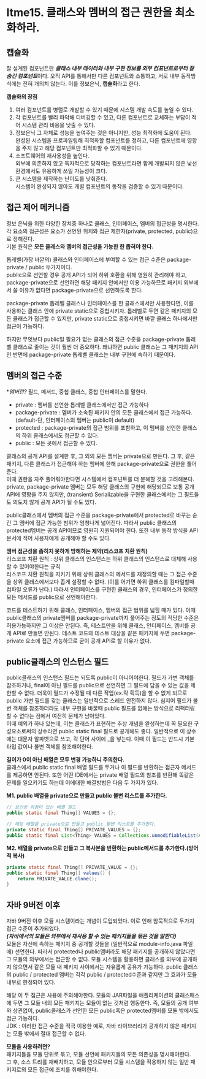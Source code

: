 # Itme15. 클래스와 멤버의 접근 권한을 최소화하라. 

## 캡슐화
잘 설계된 컴포넌트란 ***클래스 내부 데이터와 내부 구현 정보를 외부 컴포넌트로부터 잘 숨긴 컴포넌트***이다.
오직 API를 통해서만 다른 컴포넌트와 소통하고, 서로 내부 동작방식에는 전혀 개의치 않는다. 
이를 정보은닉, **캡슐화**라고 한다.

**캡슐화의 장점**
1. 여러 컴포넌트를 병렬로 개발할 수 있기 때문에 시스템 개발 속도를 높일 수 있다.
2. 각 컴포넌트를 빨리 파악해 디버깅할 수 있고, 다른 컴포넌트로 교체하는 부담이 적어 시스템 관리 비용을 낮출 수 있다.
3. 정보은닉 그 자체로 성능을 높여주는 것은 아니지만, 성능 최적화에 도움이 된다.  
   완성된 시스템을 프로파일링해 최적화할 컴포넌트를 정하고, 다른 컴포넌트에 영향을 주지 않고 해당 컴포넌트만 최적화할 수 있기 때문이다.
4. 소프트웨어의 재사용성을 높인다.   
    외부에 의존하지 않고 독자적으로 당작하는 컴포넌트라면 함께 개발되지 않은 낯선 환경에서도 유용하게 쓰일 가능성이 크다.
5. 큰 시스템을 제작하는 난이도를 낮춰준다.  
    시스템이 완성되지 않아도 개별 컴포넌트의 동작을 검증할 수 있기 때문이다.

## 접근 제어 메커니즘
정보 은닉을 위한 다양한 장치중 하나로 클래스, 인터페이스, 멤버의 접근성을 명시한다.  
각 요소의 접근성은 요소가 선언된 위치와 접근 제한자(private, protected, public)으로 정해진다.  
기본 원칙은 **모든 클래스와 멤버의 접근성을 가능한 한 좁혀야 한다.**

톱레벨(가장 바깥의) 클래스와 인터페이스에 부여할 수 있는 접근 수준은 package-private / public 두가지이다.   
public으로 선언할 경우 공개 API가 되어 하위 호환을 위해 영원히 관리해야 하고, 
package-private으로 선언하면 해당 패키지 안에서만 이용 가능하므로 패키지 외부에서 쓸 이유가 없다면 package-private으로 선언하도록 한다.

package-private 톱레벨 클래스나 인터페이스를 한 클래스에서만 사용한다면, 이를 사용하는 클래스 안에 private static으로 중첩시키자.
톱레벨로 두면 같은 패키지의 모든 클래스가 접근할 수 있지만, private static으로 중첩시키면 바깥 클래스 하나에서만 접근이 가능하다.

하지만 무엇보다 public일 필요가 없는 클래스의 접근 수준을 package-private 톱레벨 클래스로 줄이는 것이 훨씬 더 중요하다.
왜냐하면 public 클래스는 그 패키지의 API인 반면에 package-private 톱레벨 클래스는 내부 구현에 속하기 때문이다. 

## 멤버의 접근 수준
*_멤버란?_ 필드, 메서드, 중첩 클래스, 중첩 인터페이스를 말한다.  

- private : 멤버를 선언한 톱레벨 클래스에서만 접근 가능하다
- package-private : 멤버가 소속된 패키지 안의 모든 클래스에서 접근 가능하다. (default-단, 인터페이스의 멤버는 public이 default)
- protected : package-private의 접근 범위를 포함하고, 이 멤버를 선언한 클래스의 하위 클래스에서도 접근할 수 있다. 
- public : 모든 곳에서 접근할 수 있다.

클래스의 공개 API를 설계한 후, 그 외의 모든 멤버는 private으로 만든다. 그 후, 같은 패키지, 다른 클래스가 접근해야 하는 멤버에 한해
package-private으로 권한을 풀어준다.  
이때 권한을 자주 풀어줘야한다면 시스템에서 컴포넌트를 더 분해할 것을 고려해본다.  
private, package-private 멤버는 모두 해당 클래스의 구현에 해당되므로 보통 공개 API에 영향을 주지 않지만, (transient)
Serializable을 구현한 클래스에서는 그 필드들도 의도치 않게 공개 API가 될 수도 있다.

public클래스에서 멤버의 접근 수준을 package-private에서 protected로 바꾸는 순간 그 멤버에 접근 가능한 범위가 엄청나게 넓어진다.
따라서 public 클래스의 protected멤버는 공개 API이므로 영원히 지원되어야 한다. 
또한 내부 동작 방식을 API문서에 적어 사용자에게 공개해야 할 수도 있다.

**멤버 접근성을 좁히지 못하게 방해하는 제약(리스코프 치환 원칙)**  
리스코프 치환 원칙 : 상위 클래스의 인스턴스는 하위 클래스의 인스턴스로 대체해 사용할 수 있어야한다는 규칙  
리스코프 치환 원칙을 지키기 위해 상위 클래스의 메서드를 재정의할 때는 그 접근 수준을 상위 클래스에서보다 좁게 설정할 수 없다.
(이를 어기면 하위 클래스를 컴파일할때 컴파일 오류가 난다.)
따라서 인터페이스를 구현한 클래스의 경우, 인터페이스가 정의한 모든 메서드를 public으로 선언해야한다.

코드를 테스트하기 위해 클래스, 인터페이스, 멤버의 접근 범위를 넓힐 때가 있다. 이때 public클래스의 private멤버를 package-private까지 풀어주는 정도의
적당한 수준은 허용가능하지만 그 이상은 안된다. 즉, 테스트만을 위해 클래스, 인터페이스, 멤버를 공개 API로 만들면 안된다. 
테스트 코드와 테스트 대상을 같은 패키지에 두면 package-private 요소에 접근 가능하므로 굳이 공개 API로 할 이유가 없다. 

## public클래스의 인스턴스 필드
public클래스의 인스턴스 필드는 되도록 public이 아니어야한다. 필드가 가변 객체를 참조하거나, final이 아닌 필드를 public으로 선언하면
그 필드에 담을 수 있는 값을 제한할 수 없다. 더욱이 필드가 수정될 때 다른 작업(ex.락 획득)을 할 수 없게 되므로 public 가변 필드를 갖는 클래스는
일반적으로 스레드 안전하지 않다. 심지어 필드가 불변 객체를 참조하더라도 내부 구현을 바꿀때 public 필드를 없애는 방식으로 리팩터링할 수 없다는 점에서
여전히 문제가 남아있다.   
이때 예외가 하나 있는데, 이는 클래스가 표현하는 추상 개념을 완성하는데 꼭 필요한 구성요소로써의 상수라면 public static final 필드로 공개해도 좋다. 
일반적으로 이 상수에는 대문자 알파벳으로 쓰고, 각 단어 사이에 _을 넣는다. 이때 이 필드는 반드시 기본 타입 값이나 불변 객체를 참조해야한다. 

**길이가 0이 아닌 배열은 모두 변경 가능하니 주의한다.**  
클래스에서 public static final 배열 필드를 두거나 이 필드를 반환하는 접근자 메서드를 제공하면 안된다. 또한 어떤 IDE에서는 private 배열 필드의 참조를 반환해
똑같은 문제를 일으키기도 하는데 이에대한 해결방법은 다음 두 가지가 있다. 

**M1. public 배열을 private으로 만들고 public 불변 리스트를 추가한다.**  
```java
// 보안상 허점이 있는 배열 필드
public static final Thing[] VALUES = {};

// 해당 배열을 private으로 만들고 public 불변 리스트를 추가한다.
private static final Thing[] PRIVATE_VALUES = {};
public static final List<Thing> VALUES = Collections.unmodifiableList(Arrays.asList(PRIVATE_VALUES));
```
**M2. 배열을 private으로 만들고 그 복사본을 반환하는 public메서드를 추가한다.(방어적 복사)**
```java
private static final Thing[] PRIVATE_VALUE = {};
public static final Thing[] values() {
    return PRIVATE_VALUE.clone();
}
```

## 자바 9버전 이후
자바 9버전 이후 모듈 시스템이라는 개념이 도입되었다. 이로 인해 암묵적으로 두가지 접근 수준이 추가되었다.  
_**(자바에서의 모듈은 외부에서 재사용 할 수 있는 패키지들을 묶은 것을 말한다)**_  
모듈은 자신에 속하는 패키지 중 공개할 것들을 (일반적으로 module-info.java 파일에) 선언한다. 따라서 protected나 public멤버라도
해당 패키지를 공개하지 않았다면 그 모듈의 외부에서는 접근할 수 없다. 
모듈 시스템을 활용하면 클래스를 외부에 공개하지 않으면서 같은 모듈 내 패키지 사이에서는 자유롭게 공유가 가능하다. 
public 클래스의 public / protected 멤버는 각각 public / protected수준과 같지만 그 효과가 모듈 내부로 한정되어 있다.

해당 이 두 접근은 사용에 주의해야한다. 모듈의 JAR파일을 애플리케이션의 클래스패스에 두면 그 모듈 내의 모든 패키지는 모듈이 없는 것처럼 행동한다.
즉, 모듈의 공개 여부와 상관없이, public클래스가 선언한 모든 public혹은 protected멤버를 모듈 밖에서도 접근 가능하다.   
JDK : 이러한 접근 수준을 적극 이용한 예로, 자바 라이브러리가 공개하지 않은 패키지는 모듈 밖에서 절대 접근할 수 없다. 

**모듈을 사용하려면?**  
패키지들을 모듈 단위로 묶고, 모듈 선언에 패키지들의 모든 의존성을 명시해야한다.  
그 후, 소스 트리를 재배치하고, 모듈 안으로부터 모듈 시스템을 적용하지 않는 일반 패키지로의 모든 접근에 조치를 취해야한다.   
